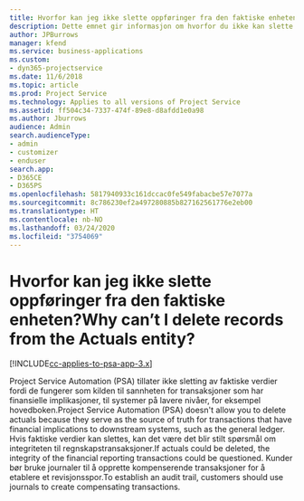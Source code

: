```yaml
---
title: Hvorfor kan jeg ikke slette oppføringer fra den faktiske enheten?
description: Dette emnet gir informasjon om hvorfor du ikke kan slette oppføringer fra den faktiske enheten.
author: JPBurrows
manager: kfend
ms.service: business-applications
ms.custom:
- dyn365-projectservice
ms.date: 11/6/2018
ms.topic: article
ms.prod: Project Service
ms.technology: Applies to all versions of Project Service
ms.assetid: ff504c34-7337-474f-89e8-d8afdd1e0a98
ms.author: Jburrows
audience: Admin
search.audienceType:
- admin
- customizer
- enduser
search.app:
- D365CE
- D365PS
ms.openlocfilehash: 5817940933c161dccac0fe549fabacbe57e7077a
ms.sourcegitcommit: 8c786230ef2a497280885b827162561776e2eb00
ms.translationtype: HT
ms.contentlocale: nb-NO
ms.lasthandoff: 03/24/2020
ms.locfileid: "3754069"
---
```

# <a name="why-cant-i-delete-records-from-the-actuals-entity"></a><span data-ttu-id="d5da1-103">Hvorfor kan jeg ikke slette oppføringer fra den faktiske enheten?</span><span class="sxs-lookup"><span data-stu-id="d5da1-103">Why can’t I delete records from the Actuals entity?</span></span>

[!INCLUDE[cc-applies-to-psa-app-3.x](../includes/cc-applies-to-psa-app-3x.md)]

<span data-ttu-id="d5da1-104">Project Service Automation (PSA) tillater ikke sletting av faktiske verdier fordi de fungerer som kilden til sannheten for transaksjoner som har finansielle implikasjoner, til systemer på lavere nivåer, for eksempel hovedboken.</span><span class="sxs-lookup"><span data-stu-id="d5da1-104">Project Service Automation (PSA) doesn't allow you to delete actuals because they serve as the source of truth for transactions that have financial implications to downstream systems, such as the general ledger.</span></span> <span data-ttu-id="d5da1-105">Hvis faktiske verdier kan slettes, kan det være det blir stilt spørsmål om integriteten til regnskapstransaksjoner.</span><span class="sxs-lookup"><span data-stu-id="d5da1-105">If actuals could be deleted, the integrity of the financial reporting transactions could be questioned.</span></span> <span data-ttu-id="d5da1-106">Kunder bør bruke journaler til å opprette kompenserende transaksjoner for å etablere et revisjonsspor.</span><span class="sxs-lookup"><span data-stu-id="d5da1-106">To establish an audit trail, customers should use journals to create compensating transactions.</span></span>

